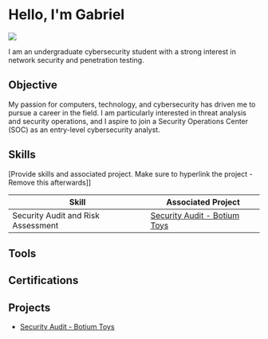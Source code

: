# Hello, I'm Gabriel
<a href="https://www.linkedin.com/in/gabriel-cabral-06742b333/"><img src="https://img.shields.io/badge/-LinkedIn-0072b1?&style=for-the-badge&logo=linkedin&logoColor=white" /></a>

I am an undergraduate cybersecurity student with a strong interest in network security and penetration testing.

## Objective

My passion for computers, technology, and cybersecurity has driven me to pursue a career in the field. I am particularly interested in threat analysis and security operations, and I aspire to join a Security Operations Center (SOC) as an entry-level cybersecurity analyst.

## Skills
[Provide skills and associated project. Make sure to hyperlink the project - Remove this afterwards]]

| Skill                                         | Associated Project         |
|-----------------------------------------------|----------------------------|
| Security Audit and Risk Assessment       | <a href="https://github.com/zuqui-c/Conducting-a-Security-Audit">Security Audit - Botium Toys</a>|

## Tools

</div>

## Certifications

## Projects
- <a href="https://github.com/zuqui-c/Security-Audit-Botium-Toys"> Security Audit - Botium Toys</a>
